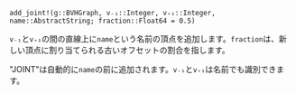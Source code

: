 ```
add_joint!(g::BVHGraph, v₋₁::Integer, v₊₁::Integer, name::AbstractString; fraction::Float64 = 0.5)
```

`v₋₁`と`v₊₁`の間の直線上に`name`という名前の頂点を追加します。`fraction`は、新しい頂点に割り当てられる古いオフセットの割合を指します。

"JOINT"は自動的に`name`の前に追加されます。`v₋₁`と`v₊₁`は名前でも識別できます。
